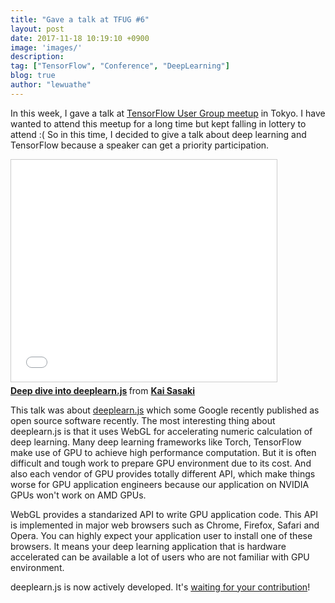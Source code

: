 ```yaml
---
title: "Gave a talk at TFUG #6"
layout: post
date: 2017-11-18 10:19:10 +0900
image: 'images/'
description: 
tag: ["TensorFlow", "Conference", "DeepLearning"]
blog: true
author: "lewuathe"
---
```


In this week, I gave a talk at [TensorFlow User Group meetup](https://tfug-tokyo.connpass.com/event/69778/) in Tokyo. I have wanted to attend this meetup for a long time but kept falling in lottery to attend :(
So in this time, I decided to give a talk about deep learning and TensorFlow because a speaker can get a priority participation. 

<iframe src="//www.slideshare.net/slideshow/embed_code/key/EKHL1CDYWr8iJ8" width="425" height="355" frameborder="0" marginwidth="0" marginheight="0" scrolling="no" style="border:1px solid #CCC; border-width:1px; margin-bottom:5px; max-width: 100%;" allowfullscreen> </iframe> <div style="margin-bottom:5px"> <strong> <a href="//www.slideshare.net/lewuathe/deep-dive-into-deeplearnjs" title="Deep dive into deeplearn.js" target="_blank">Deep dive into deeplearn.js</a> </strong> from <strong><a href="//www.slideshare.net/lewuathe" target="_blank">Kai Sasaki</a></strong> </div>

This talk was about [deeplearn.js](https://deeplearnjs.org/) which some Google recently published as open source software recently. The most interesting thing about deeplearn.js is that it uses WebGL for accelerating numeric calculation of deep learning. Many deep learning frameworks like Torch, TensorFlow make use of GPU to achieve high performance computation. But it is often difficult and tough work to prepare GPU environment due to its cost. And also each vendor of GPU provides totally different API, which make things worse for GPU application engineers because our application on NVIDIA GPUs won't work on AMD GPUs. 

WebGL provides a standarized API to write GPU application code. This API is implemented in major web browsers such as Chrome, Firefox, Safari and Opera. You can highly expect your application user to install one of these browsers. It means your deep learning application that is hardware accelerated can be available a lot of users who are not familiar with GPU environment. 

deeplearn.js is now actively developed. It's [waiting for your contribution](https://github.com/PAIR-code/deeplearnjs/issues)!

